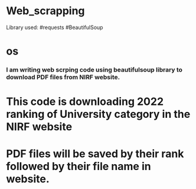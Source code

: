 # Web_scrapping
Library used: 
#requests
#BeautifulSoup
# os
### I am writing web scrping code using beautifulsoup library to download PDF files from NIRF website.
# This code is downloading 2022 ranking of University category in the NIRF website
# PDF files will be saved by their rank followed by their file name in website.
